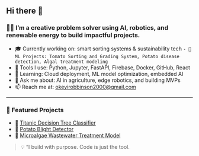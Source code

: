 ## Hi there 👋


### 👨‍💻 I’m a creative problem solver using AI, robotics, and renewable energy to build impactful projects.

- 🎓 Currently working on: smart sorting systems & sustainability tech
`- 🧪 ML Projects: Tomato Sorting and Grading System, Potato disease detection, Algal treatment modeling`
- 🔧 Tools I use: Python, Jupyter, FastAPI, Firebase, Docker, GitHub, React
- 🌱 Learning: Cloud deployment, ML model optimization, embedded AI
- 💬 Ask me about: AI in agriculture, edge robotics, and building MVPs
- 📫 Reach me at: [okeyirobbinson2000@gmail.com](mailto:okeyirobbinson2000@gmail.com)

---

### 📂 Featured Projects
- 🧠 [Titanic Decision Tree Classifier](https://github.com/okeyirobbinson/Decision-tree-project)
- 🥔 [Potato Blight Detector](#)
- 🌿 [Microalgae Wastewater Treatment Model](#)

> 💡 “I build with purpose. Code is just the tool.
